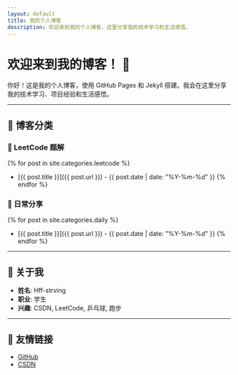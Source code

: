 ```yaml
---
layout: default
title: 我的个人博客
description: 欢迎来到我的个人博客，这里分享我的技术学习和生活感悟。
---
```


# 欢迎来到我的博客！ 👋

你好！这是我的个人博客，使用 GitHub Pages 和 Jekyll 搭建。我会在这里分享我的技术学习、项目经验和生活感悟。

---

## 📝 博客分类

### 📌 LeetCode 题解
{% for post in site.categories.leetcode %}
- [{{ post.title }}]({{ post.url }}) - {{ post.date | date: "%Y-%m-%d" }}
{% endfor %}

### 🌟 日常分享
{% for post in site.categories.daily %}
- [{{ post.title }}]({{ post.url }}) - {{ post.date | date: "%Y-%m-%d" }}
{% endfor %}

---

## 🙋 关于我

- **姓名**: Hff-strving
- **职业**: 学生
- **兴趣**: CSDN, LeetCode, 乒乓球, 跑步

---

## 🔗 友情链接

- [GitHub](https://github.com/hff-strving)
- [CSDN](https://blog.csdn.net/2303_82270449?spm=1010.2135.3001.5421)
